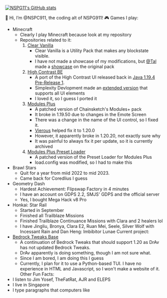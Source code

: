 [![NSPG11's GitHub stats](https://github-readme-stats.vercel.app/api?username=NSPC911&show_icons=true&theme=github_dark)](https://github.com/NSPC911)

👋 Hi, I’m @NSPC911, the coding alt of NSPG911!
🎮 Games I play:
- Minecraft
  - Clearly I play Minecraft because look at my repository 
  - Repositories related to it:
    1. [Clear Vanilla](https://github.com/NSPC911/Clear-Vanilla)
       - Clear Vanilla is a Utility Pack that makes any blockstate visible.
       - I have not made a showcase of my modifications, but [@Tal](https://www.twitter.com/melamed_tal) made a [showcase](https://youtu.be/902-uZEKABY) on the original pack
    2. [High Contrast BE](https://github.com/NSPC911/High-Contrast-BE)
       - A port of the High Contrast UI released back in [Java 1.19.4 Pre-Release 1](https://www.minecraft.net/en-us/article/minecraft-1-19-4-pre-release-1).
       - Simplexity Devlopment made an [extended version](https://modrinth.com/resourcepack/high-contrast-extended) that supports all UI elements
       - I loved it, so I guess I ported it
    3. [Modules Plus](https://github.com/NSPC911/Modules-Plus)
       - A patched version of Chainsketch's Modules+ pack
       - It broke in 1.19.50 due to changes in the Emote Screen
       - There was a change in the name of the UI control, so I fixed it.
       - [Vierous](https://github.com/Bereallmao) helped fix it to 1.20.0
       - However, it apparently broke in 1.20.20, not exactly sure why
       - It was painful to always fix it per update, so it is currently archived
    4. [Modules Plus Preset Loader](https://github.com/NSPC911/Modules-Plus-Preset-Loader)
       - A patched version of the Preset Loader for Modules Plus
       - load.config was modified, so I had to make this
- Brawl Stars
  - Quit for a year from miid 2022 to mid 2023.
  - Came back for Coredlius I guess
- Geometry Dash
  - Hardest Achievement: Flipswap Factory in 4 minutes
  - I have an account on GDPS 2.2, SMJS' GDPS and the official server
  - Yes, I bought Mega Hack v8 Pro
- Honkai: Star Rail
  - Started in September
  - Finished all Trailblaze Missions
  - Finished Trailblaze Continuance Missions with Clara and 2 healers lol
  - I have Jingliu, Bronya, Clara E2, Ruan Mei, Seele, Silver Wolf with Incessant Rain and Dan Heng: Imbibitor Lunae
Current project:
- [Bedrock Tweaks Base](https://github.com/NSPC911/Bedrock-Tweaks-Base)
  - A continuation of Bedrock Tweaks that should support 1.20 as DrAv has not updated Bedrock Tweaks.
  - DrAv apparently is doing something, though I am not sure what.
  - Since I am bored, I am doing this I guess
  - Currently, I plan for it to use a Python-based TUI. I have no experience in HTML and Javascript, so I won't make a website of it.
Other Fun Facts:
- I listen to Jim Yosef, TheFatRat, AJR and ELEPS
- I live in Singapore
- I type paragraphs that computers like
